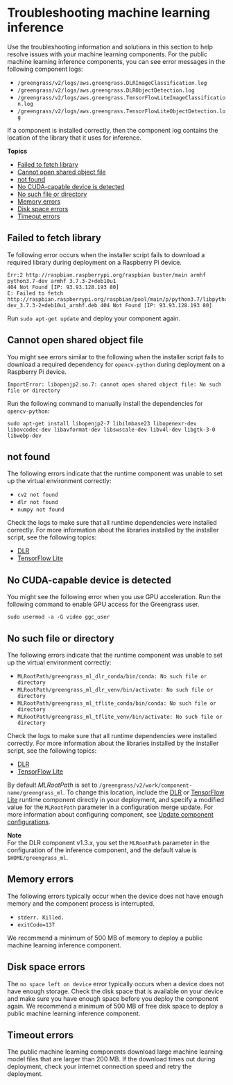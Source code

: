 # Troubleshooting machine learning inference<a name="ml-troubleshooting"></a>

Use the troubleshooting information and solutions in this section to help resolve issues with your machine learning components\. For the public machine learning inference components, you can see error messages in the following component logs:
+ `/greengrass/v2/logs/aws.greengrass.DLRImageClassification.log`
+ `/greengrass/v2/logs/aws.greengrass.DLRObjectDetection.log`
+ `/greengrass/v2/logs/aws.greengrass.TensorFlowLiteImageClassification.log`
+ `/greengrass/v2/logs/aws.greengrass.TensorFlowLiteObjectDetection.log`

If a component is installed correctly, then the component log contains the location of the library that it uses for inference\.

**Topics**
+ [Failed to fetch library](#rpi-update-error)
+ [Cannot open shared object file](#rpi-import-cv-error)
+ [<library> not found](#troubleshooting-venv-errors-not-found)
+ [No CUDA\-capable device is detected](#troubleshooting-cuda-error)
+ [No such file or directory](#troubleshooting-venv-errors-no-such-file)
+ [Memory errors](#troubleshooting-memory-errors)
+ [Disk space errors](#troubleshooting-disk-space-errors)
+ [Timeout errors](#troubleshooting-timeout-errors)

## Failed to fetch library<a name="rpi-update-error"></a>

Te following error occurs when the installer script fails to download a required library during deployment on a Raspberry Pi device\.

```
Err:2 http://raspbian.raspberrypi.org/raspbian buster/main armhf python3.7-dev armhf 3.7.3-2+deb10u1
404 Not Found [IP: 93.93.128.193 80] 
E: Failed to fetch http://raspbian.raspberrypi.org/raspbian/pool/main/p/python3.7/libpython3.7-dev_3.7.3-2+deb10u1_armhf.deb 404 Not Found [IP: 93.93.128.193 80]
```

Run `sudo apt-get update` and deploy your component again\.

## Cannot open shared object file<a name="rpi-import-cv-error"></a>

You might see errors similar to the following when the installer script fails to download a required dependency for `opencv-python` during deployment on a Raspberry Pi device\.

```
ImportError: libopenjp2.so.7: cannot open shared object file: No such file or directory
```

Run the following command to manually install the dependencies for `opencv-python`:

```
sudo apt-get install libopenjp2-7 libilmbase23 libopenexr-dev libavcodec-dev libavformat-dev libswscale-dev libv4l-dev libgtk-3-0 libwebp-dev
```

## <library> not found<a name="troubleshooting-venv-errors-not-found"></a>

The following errors indicate that the runtime component was unable to set up the virtual environment correctly:
+ `cv2 not found `
+ `dlr not found `
+ `numpy not found `

Check the logs to make sure that all runtime dependencies were installed correctly\. For more information about the libraries installed by the installer script, see the following topics:
+ [DLR](dlr-component.md)
+ [TensorFlow Lite](tensorflow-lite-component.md)

## No CUDA\-capable device is detected<a name="troubleshooting-cuda-error"></a>

You might see the following error when you use GPU acceleration\. Run the following command to enable GPU access for the Greengrass user\.

```
sudo usermod -a -G video ggc_user
```

## No such file or directory<a name="troubleshooting-venv-errors-no-such-file"></a>

The following errors indicate that the runtime component was unable to set up the virtual environment correctly:
+ `MLRootPath/greengrass_ml_dlr_conda/bin/conda: No such file or directory `
+ `MLRootPath/greengrass_ml_dlr_venv/bin/activate: No such file or directory ` 
+ `MLRootPath/greengrass_ml_tflite_conda/bin/conda: No such file or directory ` 
+ `MLRootPath/greengrass_ml_tflite_venv/bin/activate: No such file or directory `

Check the logs to make sure that all runtime dependencies were installed correctly\. For more information about the libraries installed by the installer script, see the following topics:
+ [DLR](dlr-component.md)
+ [TensorFlow Lite](tensorflow-lite-component.md)

By default *MLRootPath* is set to `/greengrass/v2/work/component-name/greengrass_ml`\. To change this location, include the [DLR](dlr-component.md) or [TensorFlow Lite](tensorflow-lite-component.md) runtime component directly in your deployment, and specify a modified value for the `MLRootPath` parameter in a configuration merge update\. For more information about configuring component, see [Update component configurations](update-component-configurations.md)\.

**Note**  
For the DLR component v1\.3\.x, you set the `MLRootPath` parameter in the configuration of the inference component, and the default value is `$HOME/greengrass_ml`\.

## Memory errors<a name="troubleshooting-memory-errors"></a>

The following errors typically occur when the device does not have enough memory and the component process is interrupted\.
+ `stderr. Killed.`
+ `exitCode=137`

We recommend a minimum of 500 MB of memory to deploy a public machine learning inference component\.

## Disk space errors<a name="troubleshooting-disk-space-errors"></a>

The `no space left on device` error typically occurs when a device does not have enough storage\. Check the disk space that is available on your device and make sure you have enough space before you deploy the component again\. We recommend a minimum of 500 MB of free disk space to deploy a public machine learning inference component\.

## Timeout errors<a name="troubleshooting-timeout-errors"></a>

The public machine learning components download large machine learning model files that are larger than 200 MB\. If the download times out during deployment, check your internet connection speed and retry the deployment\.